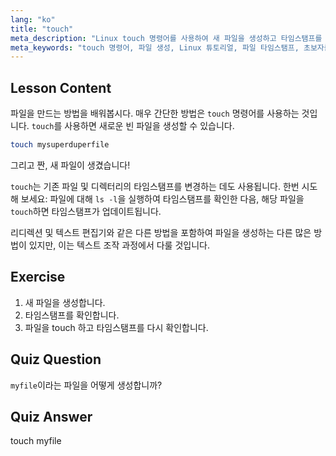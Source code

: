 ```yaml
---
lang: "ko"
title: "touch"
meta_description: "Linux touch 명령어를 사용하여 새 파일을 생성하고 타임스탬프를 업데이트하는 방법을 배웁니다. 이 초보자 친화적인 가이드는 파일 관리를 이해하는 데 도움이 됩니다."
meta_keywords: "touch 명령어, 파일 생성, Linux 튜토리얼, 파일 타임스탬프, 초보자를 위한 Linux, Linux 가이드, 기본 명령어"
---
```


## Lesson Content

파일을 만드는 방법을 배워봅시다. 매우 간단한 방법은 `touch` 명령어를 사용하는 것입니다. `touch`를 사용하면 새로운 빈 파일을 생성할 수 있습니다.

```bash
touch mysuperduperfile
```

그리고 짠, 새 파일이 생겼습니다!

`touch`는 기존 파일 및 디렉터리의 타임스탬프를 변경하는 데도 사용됩니다. 한번 시도해 보세요: 파일에 대해 `ls -l`을 실행하여 타임스탬프를 확인한 다음, 해당 파일을 `touch`하면 타임스탬프가 업데이트됩니다.

리디렉션 및 텍스트 편집기와 같은 다른 방법을 포함하여 파일을 생성하는 다른 많은 방법이 있지만, 이는 텍스트 조작 과정에서 다룰 것입니다.

## Exercise

1. 새 파일을 생성합니다.
2. 타임스탬프를 확인합니다.
3. 파일을 touch 하고 타임스탬프를 다시 확인합니다.

## Quiz Question

`myfile`이라는 파일을 어떻게 생성합니까?

## Quiz Answer

touch myfile
